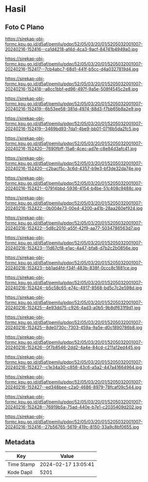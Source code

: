 # Hasil

## Foto C Plano

https://sirekap-obj-formc.kpu.go.id/d5af/pemilu/pdpr/52/05/03/20/01/5205032001007-20240216-152416--ca1d4218-af4d-4ca3-9acf-84741b4949a0.jpg

https://sirekap-obj-formc.kpu.go.id/d5af/pemilu/pdpr/52/05/03/20/01/5205032001007-20240216-152417--7cb4abc7-68d1-441f-b5cc-d4a0327819d4.jpg

https://sirekap-obj-formc.kpu.go.id/d5af/pemilu/pdpr/52/05/03/20/01/5205032001007-20240216-152418--a8cc1bbf-ed96-497f-9a5e-508f4545c2e8.jpg

https://sirekap-obj-formc.kpu.go.id/d5af/pemilu/pdpr/52/05/03/20/01/5205032001007-20240216-152419--6b53ee58-381d-4974-88d3-f7bb65b8a2e9.jpg

https://sirekap-obj-formc.kpu.go.id/d5af/pemilu/pdpr/52/05/03/20/01/5205032001007-20240216-152419--3469bd93-7da1-4be9-bb01-0716b5da2fc5.jpg

https://sirekap-obj-formc.kpu.go.id/d5af/pemilu/pdpr/52/05/03/20/01/5205032001007-20240216-152420--7690fbff-15a6-4cec-ad7e-c8e84d3afc41.jpg

https://sirekap-obj-formc.kpu.go.id/d5af/pemilu/pdpr/52/05/03/20/01/5205032001007-20240216-152420--c2bacf5c-3c6d-4357-b9e3-bf3de32da74e.jpg

https://sirekap-obj-formc.kpu.go.id/d5af/pemilu/pdpr/52/05/03/20/01/5205032001007-20240216-152421--07914bbd-5936-4154-b4be-51c408c9488c.jpg

https://sirekap-obj-formc.kpu.go.id/d5af/pemilu/pdpr/52/05/03/20/01/5205032001007-20240216-152422--0b004e73-00e4-4200-a41b-28aa260ef924.jpg

https://sirekap-obj-formc.kpu.go.id/d5af/pemilu/pdpr/52/05/03/20/01/5205032001007-20240216-152422--5d8c2010-a55f-42f9-aa77-5034786563d7.jpg

https://sirekap-obj-formc.kpu.go.id/d5af/pemilu/pdpr/52/05/03/20/01/5205032001007-20240216-152423--11d67cf8-e1ac-4a47-bfa8-d7b2c2b0856e.jpg

https://sirekap-obj-formc.kpu.go.id/d5af/pemilu/pdpr/52/05/03/20/01/5205032001007-20240216-152423--bb1ad4fd-f34f-483b-838f-0ccc8c1881ce.jpg

https://sirekap-obj-formc.kpu.go.id/d5af/pemilu/pdpr/52/05/03/20/01/5205032001007-20240216-152424--b5c58c65-e74c-4917-8568-bd5c7c2e598d.jpg

https://sirekap-obj-formc.kpu.go.id/d5af/pemilu/pdpr/52/05/03/20/01/5205032001007-20240216-152425--4e93dd75-c926-4ad3-a0b5-9b8df631f9d1.jpg

https://sirekap-obj-formc.kpu.go.id/d5af/pemilu/pdpr/52/05/03/20/01/5205032001007-20240216-152425--8de0730c-7303-459a-9a5e-d0c1890786b8.jpg

https://sirekap-obj-formc.kpu.go.id/d5af/pemilu/pdpr/52/05/03/20/01/5205032001007-20240216-152426--0f7b8546-2dd2-4a4e-84cd-c211a12ed445.jpg

https://sirekap-obj-formc.kpu.go.id/d5af/pemilu/pdpr/52/05/03/20/01/5205032001007-20240216-152427--c1e34a30-c856-43c6-a5a2-447a41664964.jpg

https://sirekap-obj-formc.kpu.go.id/d5af/pemilu/pdpr/52/05/03/20/01/5205032001007-20240216-152427--ed348bee-c2a0-4686-8979-78fcaf09c544.jpg

https://sirekap-obj-formc.kpu.go.id/d5af/pemilu/pdpr/52/05/03/20/01/5205032001007-20240216-152428--76919b5a-75ad-440e-b7e1-c2035409d202.jpg

https://sirekap-obj-formc.kpu.go.id/d5af/pemilu/pdpr/52/05/03/20/01/5205032001007-20240216-152416--27b56765-5619-419c-8150-33a9c8bf0655.jpg


## Metadata

| Key        | Value               |
| ---------- | ------------------- |
| Time Stamp | 2024-02-17 13:05:41 |
| Kode Dapil | 5201                |



